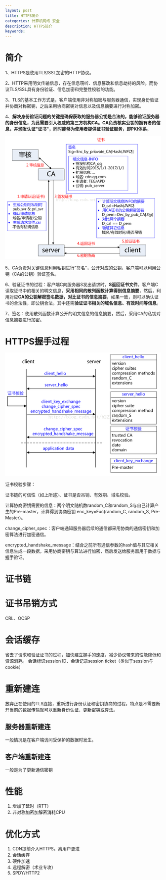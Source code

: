 ```yaml
---
layout: post
title: HTTPS简介
categories: 计算机网络 安全
description: HTTPS简介
keywords: 
---
```



# 简介


1、HTTPS是使用TLS/SSL加密的HTTP协议。

2、HTTP采用明文传输信息，存在信息窃听、信息篡改和信息劫持的风险。而协议TLS/SSL具有身份验证、信息加密和完整性校验的功能。

3、TLS的基本工作方式是，客户端使用非对称加密与服务器通信，实现身份验证并协商对称密钥，之后采用协商密钥对信息以及信息摘要进行对称加密。

4、**解决身份验证问题的关键是确保获取的服务器公钥是合法的，能够验证服务器的身份信息，为此需要引入权威的第三方机构CA。CA负责核实公钥的拥有者的信息，并颁发认证"证书"，同时能够为使用者提供证书验证服务，即PKI体系**。

![](/images/posts/2017-03-01-https.md/1.png)

5、CA负责对关键信息利用私钥进行"签名"，公开对应的公钥，客户端可以利用公钥（CA的公钥）验证签名。

6、验证证书的过程：客户端C向服务器S发出请求时，**S返回证书文件**。客户端C读取证书中的相关的明文信息，**采用相同的散列函数计算得到信息摘要**，然后，利用对应**CA的公钥解密签名数据，对比证书的信息摘要**，如果一致，则可以确认证书的合法性，即公钥合法。其中还需**验证证书相关的域名信息、有效时间等信息**。

7、签名：使用散列函数计算公开的明文信息的信息摘要，然后，采用CA的私钥对信息摘要进行加密。

# HTTPS握手过程

![](/images/posts/2017-03-01-https.md/2.png)

证书校验步骤：

证书链的可信性（如上所述）、证书是否吊销、有效期、域名校验。

计算协商密钥需要的信息：两个明文随机数random_C和random_S与自己计算产生的Pre-master，计算得到协商密钥
enc_key=Fuc(random_C, random_S, Pre-Master)。
 
change_cipher_spec：客户端通知服务器后续的通信都采用协商的通信密钥和加密算法进行加密通信。
 
encrypted_handshake_message：结合之前所有通信参数的hash值与其它相关信息生成一段数据，采用协商密钥与算法进行加密，然后发送给服务器用于数据与握手验证。
 
# 证书链

 
# 证书吊销方式


CRL、OCSP
 
# 会话缓存


省去了请求和验证证书的过程，加快建立握手的速度，减少协议带来的性能降低和资源消耗。
会话标识session ID、会话记录session ticket（类似于session与cookie）

# 重新建连


放弃正在使用的TLS连接，重新进行身份认证和密钥协商的过程，特点是不需要断开当前的数据传输就可以重新身份认证、更新密钥或算法。

## 服务器重新建连

一般情况是在客户端访问受保护的数据时发生。
 
## 客户端重新建连

一般是为了更新通信密钥

# 性能


1. 增加了延时（RTT）
2. 非对称加密加解密消耗CPU

# 优化方式


1. CDN提前介入HTTPS。离用户更进
2. 会话缓存
3. 硬件加速
4. 远程解密（术业专攻）
5. SPDY/HTTP2
 

